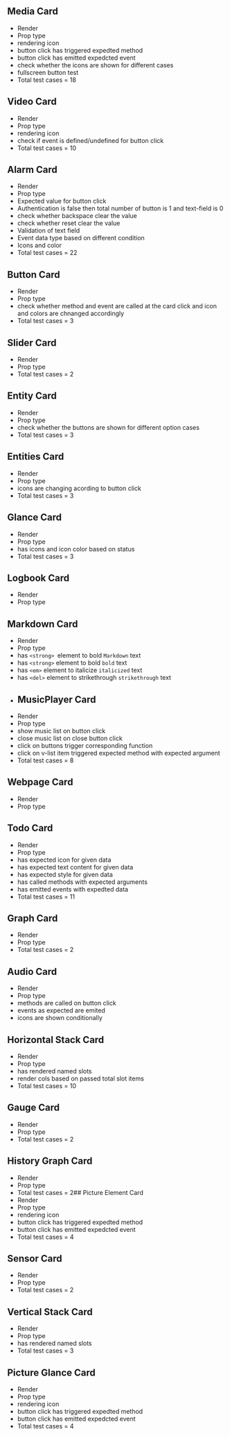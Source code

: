 ## Media Card
* Render
* Prop type
* rendering icon
* button click has triggered expedted method
* button click has emitted expedcted event
* check whether the icons are shown for different cases 
* fullscreen button test
* Total test cases = 18

## Video Card
* Render
* Prop type
* rendering icon
* check if event is defined/undefined for button click
* Total test cases = 10

## Alarm Card
* Render
* Prop type
* Expected value for button click
* Authentication is false then total number of button is 1 and text-field is 0
* check whether backspace clear the value
* check whether reset clear the value
* Validation of text field
* Event data type based on different condition
* Icons and color
* Total test cases = 22

## Button Card
* Render
* Prop type
* check whether method and event are called at the card click and icon and colors are chnanged accordingly
* Total test cases = 3

## Slider Card
* Render
* Prop type
* Total test cases = 2
  
## Entity Card
* Render
* Prop type
* check whether the buttons are shown for different option cases
* Total test cases = 3

## Entities Card
* Render
* Prop type
* icons are changing acording to button click
* Total test cases = 3

## Glance Card
* Render
* Prop type
* has icons and icon color based on status
* Total test cases = 3
## Logbook Card
* Render
* Prop type
## Markdown Card
* Render
* Prop type
* has `<strong> `element to bold `Markdown` text
* has `<strong>` element to bold `bold` text
* has `<em>` element to italicize `italicized` text
* has `<del>` element to strikethrough `strikethrough` text
* ## MusicPlayer Card
* Render
* Prop type
* show music list on button click
* close music list on close button click
* click on buttons trigger corresponding function
* click on v-list item triggered expected method with expected argument
* Total test cases = 8

## Webpage Card
* Render
* Prop type

## Todo Card
* Render
* Prop type
* has expected icon for given data
* has expected text content for given data
* has expected style for given data
* has called methods with expected arguments
* has emitted events with expedted data
* Total test cases = 11

## Graph Card
* Render
* Prop type
* Total test cases = 2

## Audio Card
* Render
* Prop type
* methods are called on button click
* events as expected are emited
* icons are shown conditionally
## Horizontal Stack Card
* Render
* Prop type
* has rendered named slots
* render cols based on passed total slot items
* Total test cases = 10
## Gauge Card
* Render
* Prop type
* Total test cases = 2
## History Graph Card
* Render
* Prop type
* Total test cases = 2## Picture Element Card
* Render
* Prop type
* rendering icon
* button click has triggered expedted method
* button click has emitted expedcted event
* Total test cases = 4
## Sensor Card
* Render
* Prop type
* Total test cases = 2
## Vertical Stack Card
* Render
* Prop type
* has rendered named slots
* Total test cases = 3
## Picture Glance Card
* Render
* Prop type
* rendering icon
* button click has triggered expedted method
* button click has emitted expedcted event
* Total test cases = 4
